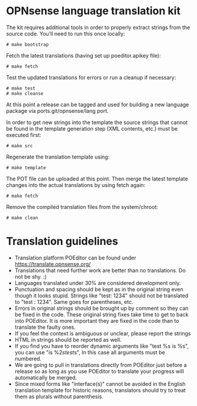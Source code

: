 OPNsense language translation kit
=================================

The kit requires additional tools in order to properly extract strings
from the source code.  You'll need to run this once locally:

    # make bootstrap

Fetch the latest translations (having set up poeditor.apikey file):

    # make fetch

Test the updated translations for errors or run a cleanup if necessary:

    # make test
    # make cleanse

At this point a release can be tagged and used for building a new language
package via ports.git/opnsense/lang port.

In order to get new strings into the template the source strings that cannot
be found in the template generation step (XML contents, etc.) must be executed
first:

    # make src

Regenerate the translation template using:

    # make template

The POT file can be uploaded at this point. Then merge the latest template
changes into the actual translations by using fetch again:

    # make fetch

Remove the compiled translation files from the system/chroot:

    # make clean

Translation guidelines
======================

* Translation platform POEditor can be found under https://translate.opnsense.org/
* Translations that need further work are better than no translations. Do not be shy. :)
* Languages translated under 30% are considered development only.
* Punctuation and spacing should be kept as in the original string even though it looks stupid. Strings like "test: 1234" should not be translated to "test : 1234". Same goes for parentheses, etc.
* Errors in original strings should be brought up by comment so they can be fixed in the code. These original string fixes take time to get to back into POEditor. It is more important they are fixed in the code than to translate the faulty ones.
* If you feel the context is ambiguous or unclear, please report the strings
* HTML in strings should be reported as well.
* If you find you have to reorder dynamic arguments like "test %s is %s", you can use "is %2$s test %1$s", In this case all arguments must be numbered.
* We are going to pull in translations directly from POEditor just before a release so as long as you use POEditor to translate your progress will automatically be merged.
* Since mixed forms like "interface(s)" cannot be avoided in the English translation template for historic reasons, translators should try to treat them as plurals without parenthesis.
